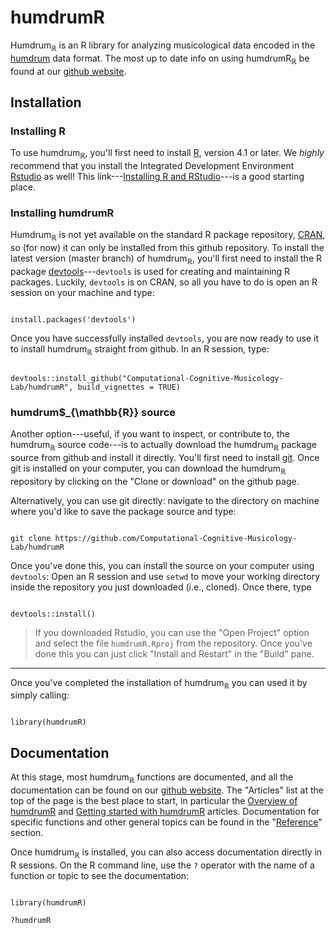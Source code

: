# humdrumR

Humdrum$_{\mathbb{R}}$ is an R library for analyzing musicological data encoded in the [humdrum](https://www.humdrum.org) data format.
The most up to date info on using humdrumR$_{\mathbb{R}}$ be found at our [github website](https://computational-cognitive-musicology-lab.github.io/humdrumR/).





## Installation

### Installing R

To use humdrum$_{\mathbb{R}}$, you'll first need to install [R](https://www.r-project.org/), version 4.1 or later.
We *highly* recommend that you install the Integrated Development Environment [Rstudio](https://rstudio.com/) as well!
This link---[Installing R and RStudio](https://rstudio-education.github.io/hopr/starting.html)---is a good starting place.

### Installing humdrumR

Humdrum$_{\mathbb{R}}$ is not yet available on the standard R package repository, [CRAN](https://cran.r-project.org/), so (for now) it can only be installed from this github repository.
To install the latest version (master branch) of humdrum$_{\mathbb{R}}$, you'll first need to install the R package [devtools](https://www.rdocumentation.org/packages/devtools/versions/2.2.1)---`devtools` is used for creating and maintaining R packages.
Luckily, `devtools` is on CRAN, so all you have to do is open an R session on your machine and type:

```{r}

install.packages('devtools')

```

Once you have successfully installed `devtools`, you are now ready to use it to install humdrum$_{\mathbb{R}}$ straight from github.
In an R session, type:

```{r}

devtools::install_github("Computational-Cognitive-Musicology-Lab/humdrumR", build_vignettes = TRUE)

```

### humdrum$_{\mathbb{R}} source

Another option---useful, if you want to inspect, or contribute to, the humdrum$_{\mathbb{R}}$ source code---is to actually download the humdrum$_{\mathbb{R}}$ package source from github and install it directly.
You'll first need to install [git](https://git-scm.com/book/en/v2/Getting-Started-Installing-Git).
Once git is installed on your computer, you can download the humdrum$_{\mathbb{R}}$ repository by clicking on the "Clone or download" on the github page.

Alternatively, you can use git directly: navigate to the directory on machine where you'd like to save the package source and type:


```

git clone https://github.com/Computational-Cognitive-Musicology-Lab/humdrumR

```

Once you've done this, you can install the source on your computer using `devtools`:
Open an R session and use `setwd` to move your working directory inside the repository you just downloaded (i.e., cloned).
Once there, type 

```{r}

devtools::install()

```


> If you downloaded Rstudio, you can use the "Open Project" option and select the file `humdrumR.Rproj` from the repository.
> Once you've done this you can just click "Install and Restart" in the "Build" pane.

---

Once you've completed the installation of humdrum$_{\mathbb{R}}$ you can used it by simply calling:

```{r}

library(humdrumR)

```

## Documentation

At this stage, most humdrum$_{\mathbb{R}}$ functions are documented, and all the documentation can be found 
on our [github website](https://computational-cognitive-musicology-lab.github.io/humdrumR/).
The "Articles" list at the top of the page is the best place to start,
in particular the [Overview of humdrumR](https://computational-cognitive-musicology-lab.github.io/humdrumR/articles/Overview.html) and
[Getting started with humdrumR](https://computational-cognitive-musicology-lab.github.io/humdrumR/articles/GettingStarted.html) articles.
Documentation for specific functions and other general topics can be found in the "[Reference](https://computational-cognitive-musicology-lab.github.io/humdrumR/reference/index.html)"
section.

Once humdrum$_{\mathbb{R}}$ is installed, you can also access documentation directly in R sessions.
On the R command line, use the `?` operator with the name of a function or topic to see the documentation:

```{r}

library(humdrumR)

?humdrumR

```
